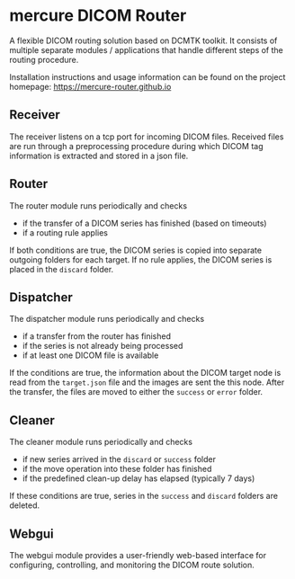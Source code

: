 # mercure DICOM Router

A flexible DICOM routing solution based on DCMTK toolkit. It consists of multiple separate modules / 
applications that handle different steps of the routing procedure.

Installation instructions and usage information can be found on the project homepage:
https://mercure-router.github.io

## Receiver
The receiver listens on a tcp port for incoming DICOM files. Received files are run through
a preprocessing procedure during which DICOM tag information is extracted and stored in a json
file.

## Router
The router module runs periodically and checks 
* if the transfer of a DICOM series has finished (based on timeouts)
* if a routing rule applies

If both conditions are true, the DICOM series is copied into separate outgoing folders
for each target. If no rule applies, the DICOM series is placed in the `discard` folder.

## Dispatcher
The dispatcher module runs periodically and checks
* if a transfer from the router has finished
* if the series is not already being processed
* if at least one DICOM file is available

If the conditions are true, the information about the DICOM target node is read from the 
`target.json` file and the images are sent the this node. After the transfer, the files
are moved to either the `success` or `error` folder.

## Cleaner
The cleaner module runs periodically and checks
* if new series arrived in the `discard` or `success` folder
* if the move operation into these folder has finished
* if the predefined clean-up delay has elapsed (typically 7 days)

If these conditions are true, series in the `success` and `discard` folders are deleted.

## Webgui
The webgui module provides a user-friendly web-based interface for configuring, controlling, and 
monitoring the DICOM route solution.
